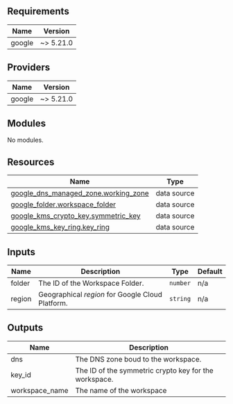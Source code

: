 <!-- BEGIN_TF_DOCS -->


## Requirements

| Name | Version |
|------|---------|
| google | ~> 5.21.0 |

## Providers

| Name | Version |
|------|---------|
| google | ~> 5.21.0 |

## Modules

No modules.

## Resources

| Name | Type |
|------|------|
| [google_dns_managed_zone.working_zone](https://registry.terraform.io/providers/hashicorp/google/latest/docs/data-sources/dns_managed_zone) | data source |
| [google_folder.workspace_folder](https://registry.terraform.io/providers/hashicorp/google/latest/docs/data-sources/folder) | data source |
| [google_kms_crypto_key.symmetric_key](https://registry.terraform.io/providers/hashicorp/google/latest/docs/data-sources/kms_crypto_key) | data source |
| [google_kms_key_ring.key_ring](https://registry.terraform.io/providers/hashicorp/google/latest/docs/data-sources/kms_key_ring) | data source |

## Inputs

| Name | Description | Type | Default |
|------|-------------|------|---------|
| folder | The ID of the Workspace Folder. | `number` | n/a |
| region | Geographical *region* for Google Cloud Platform. | `string` | n/a |

## Outputs

| Name | Description |
|------|-------------|
| dns | The DNS zone boud to the workspace. |
| key\_id | The ID of the symmetric crypto key for the workspace. |
| workspace\_name | The name of the workspace |
<!-- END_TF_DOCS -->